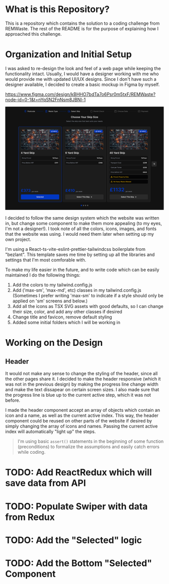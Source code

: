# What is this Repository?

This is a repository which contains the solution to a coding challenge from REMWaste. The rest of the README is for the purpose of explaining how I approached this challenge.

# Organization and Initial Setup
I was asked to re-design the look and feel of a web page while keeping the functionality intact. Usually, I would have a designer working with me who would provide me with updated UI/UX designs. Since I don't have such a designer available, I decided to create a basic mockup in Figma by myself.

https://www.figma.com/design/kBHHO7bdTa7o6Psr0m5txF/REMWaste?node-id=0-1&t=nYqSN2FnNsm8JBNl-1

![My Re-Design](image.png)

I decided to follow the same design system which the website was written in, but change some component to make them more appealing (to my eyes, I'm not a designer!). I took note of all the colors, icons, images, and fonts that the website was using. I would need them later when setting up my own project.

I'm using a React-ts-vite-eslint-prettier-tailwindcss boilerplate from "bezlant". This template saves me time by setting up all the libraries and settings that I'm most comforable with. 

To make my life easier in the future, and to write code which can be easily maintained I do the following things:
1. Add the colors to my tailwind.config.js
2. Add ('max-sm', 'max-md', etc) classes in my tailwind.config.js (Sometimes I prefer writing 'max-sm' to indicate if a style should only be applied on 'sm' screens and below.)
3. Add all the icons as TSX SVG assets with good defaults, so I can change their size, color, and add any other classes if desired
4. Change title and favicon, remove default styling
5. Added some initial folders which I will be working in

# Working on the Design
## Header
It would not make any sense to change the styling of the header, since all the other pages share it. I decided to make the header responsive (which it was not in the previous design) by making the progress line change width and make the text dissapear on certain screen sizes. I also made sure that the progress line is blue up to the current active step, which it was not before. 

I made the header component accept an array of objects which contain an icon and a name, as well as the current active index. This way, the header component could be reused on other parts of the website if desired by simply changing the array of icons and names. Passing the current active index will automatically "light up" the steps.

> I'm using basic `assert()` statements in the beginning of some function (preconditions) to formalize the assumptions and easily catch errors while coding.

# TODO: Add ReactRedux which will save data from API
# TODO: Populate Swiper with data from Redux
# TODO: Add the "Selected" logic
# TODO: Add the Bottom "Selected" Component

